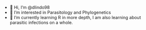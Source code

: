 - 👋 Hi, I’m @dlindo98
- 👀 I’m interested in Parasitology and Phylogenetics
- 🌱 I’m currently learning R in more depth, I am also learning about parasitic infections on a whole. 

<!---
dlindo98/dlindo98 is a ✨ special ✨ repository because its `README.md` (this file) appears on your GitHub profile.
You can click the Preview link to take a look at your changes.
--->
